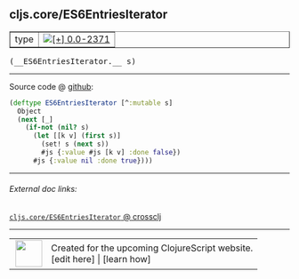 ## cljs.core/ES6EntriesIterator



 <table border="1">
<tr>
<td>type</td>
<td><a href="https://github.com/cljsinfo/cljs-api-docs/tree/0.0-2371"><img valign="middle" alt="[+] 0.0-2371" title="Added in 0.0-2371" src="https://img.shields.io/badge/+-0.0--2371-lightgrey.svg"></a> </td>
</tr>
</table>


 <samp>
(__ES6EntriesIterator.__ s)<br>
</samp>

---







Source code @ [github](https://github.com/clojure/clojurescript/blob/r1.8.34/src/main/cljs/cljs/core.cljs#L5837-L5844):

```clj
(deftype ES6EntriesIterator [^:mutable s]
  Object
  (next [_]
    (if-not (nil? s)
      (let [[k v] (first s)]
        (set! s (next s))
        #js {:value #js [k v] :done false})
      #js {:value nil :done true})))
```

<!--
Repo - tag - source tree - lines:

 <pre>
clojurescript @ r1.8.34
└── src
    └── main
        └── cljs
            └── cljs
                └── <ins>[core.cljs:5837-5844](https://github.com/clojure/clojurescript/blob/r1.8.34/src/main/cljs/cljs/core.cljs#L5837-L5844)</ins>
</pre>

-->

---



###### External doc links:

[`cljs.core/ES6EntriesIterator` @ crossclj](http://crossclj.info/fun/cljs.core.cljs/ES6EntriesIterator.html)<br>

---

 <table>
<tr><td>
<img valign="middle" align="right" width="48px" src="http://i.imgur.com/Hi20huC.png">
</td><td>
Created for the upcoming ClojureScript website.<br>
[edit here] | [learn how]
</td></tr></table>

[edit here]:https://github.com/cljsinfo/cljs-api-docs/blob/master/cljsdoc/cljs.core/ES6EntriesIterator.cljsdoc
[learn how]:https://github.com/cljsinfo/cljs-api-docs/wiki/cljsdoc-files

<!--

This information was too distracting to show to readers, but I'll leave it
commented here since it is helpful to:

- pretty-print the data used to generate this document
- and show how to retrieve that data



The API data for this symbol:

```clj
{:ns "cljs.core",
 :name "ES6EntriesIterator",
 :type "type",
 :signature ["[s]"],
 :source {:code "(deftype ES6EntriesIterator [^:mutable s]\n  Object\n  (next [_]\n    (if-not (nil? s)\n      (let [[k v] (first s)]\n        (set! s (next s))\n        #js {:value #js [k v] :done false})\n      #js {:value nil :done true})))",
          :title "Source code",
          :repo "clojurescript",
          :tag "r1.8.34",
          :filename "src/main/cljs/cljs/core.cljs",
          :lines [5837 5844]},
 :full-name "cljs.core/ES6EntriesIterator",
 :full-name-encode "cljs.core/ES6EntriesIterator",
 :history [["+" "0.0-2371"]]}

```

Retrieve the API data for this symbol:

```clj
;; from Clojure REPL
(require '[clojure.edn :as edn])
(-> (slurp "https://raw.githubusercontent.com/cljsinfo/cljs-api-docs/catalog/cljs-api.edn")
    (edn/read-string)
    (get-in [:symbols "cljs.core/ES6EntriesIterator"]))
```

-->
